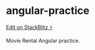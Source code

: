 # angular-practice

[Edit on StackBlitz ⚡️](https://stackblitz.com/edit/angular-gfo8cj)

Movie Rental Angular practice.
